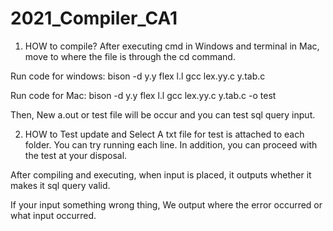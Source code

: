 # 2021_Compiler_CA1
1. HOW to compile?
After executing cmd in Windows and terminal in Mac, move to where the file is through the cd command.

Run code for windows:
bison -d y.y
flex l.l
gcc lex.yy.c y.tab.c

Run code for Mac:
bison -d y.y
flex l.l
gcc lex.yy.c y.tab.c -o test


Then, New a.out or test file will be occur and you can test sql query input.


2. HOW to Test update and Select
A txt file for test is attached to each folder. You can try running each line. In addition, you can proceed with the test at your disposal.

After compiling and executing, when input is placed, it outputs whether it makes it sql query valid.

If your input something wrong thing, We output where the error occurred or what input occurred.
